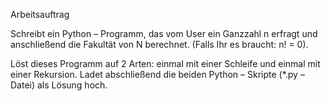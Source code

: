 
Arbeitsauftrag

Schreibt ein Python – Programm, das vom User ein Ganzzahl n erfragt und anschließend die Fakultät von N berechnet. (Falls Ihr es braucht: n! = 0).

Löst dieses Programm auf 2 Arten: einmal mit einer Schleife und einmal mit einer Rekursion. Ladet abschließend die beiden Python – Skripte (*.py – Datei) als Lösung hoch.
